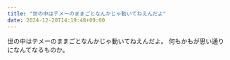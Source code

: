 ```yaml
---
title: "世の中はテメーのままごとなんかじゃ動いてねえんだよ"
date: 2024-12-20T14:19:48+09:00
---
```

世の中はテメーのままごとなんかじゃ動いてねえんだよ。
何もかもが思い通りになんてなるものか。
